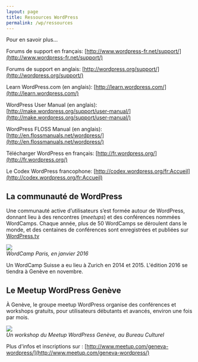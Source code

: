 ```yaml
---
layout: page
title: Ressources WordPress
permalink: /wp/ressources
---
```


Pour en savoir plus...

Forums de support en français: 
[http://www.wordpress-fr.net/support/](http://www.wordpress-fr.net/support/)

Forums de support en anglais: 
[http://wordpress.org/support/](http://wordpress.org/support/)

Learn WordPress.com (en anglais): 
[http://learn.wordpress.com/](http://learn.wordpress.com/) 

WordPress User Manual (en anglais): 
[http://make.wordpress.org/support/user-manual/](http://make.wordpress.org/support/user-manual/)

WordPress FLOSS Manual (en anglais): 
[http://en.flossmanuals.net/wordpress/](http://en.flossmanuals.net/wordpress/)

Télécharger WordPress en français: 
[http://fr.wordpress.org/](http://fr.wordpress.org/)

Le Codex WordPress francophone: [http://codex.wordpress.org/fr:Accueil](http://codex.wordpress.org/fr:Accueil)


La communauté de WordPress
---

Une communauté active d’utilisateurs s’est formée autour de WordPress, donnant lieu à des rencontres (*meetups*) et des conférences nommées WordCamps. Chaque année, plus de 50 WordCamps se déroulent dans le monde, et des centaines de conférences sont enregistrées et publiées sur [WordPress.tv](https://wordpress.tv/)

![](/cours-web/cours-wp/img/wordcamp-paris-2016.jpg)  
*WordCamp Paris, en janvier 2016*


Un WordCamp Suisse a eu lieu à Zurich en 2014 et 2015. L'édition 2016 se tiendra à Genève en novembre.

Le Meetup WordPress Genève
---

À Genève, le groupe meetup WordPress organise des conférences et workshops gratuits, pour utilisateurs débutants et avancés, environ une fois par mois. 

![](/cours-web/cours-wp/img/meetup-wp-bureauculturel.jpeg)  
*Un workshop du Meetup WordPress Genève, au Bureau Culturel*

Plus d'infos et inscriptions sur : 
[http://www.meetup.com/geneva-wordpress/](http://www.meetup.com/geneva-wordpress/)